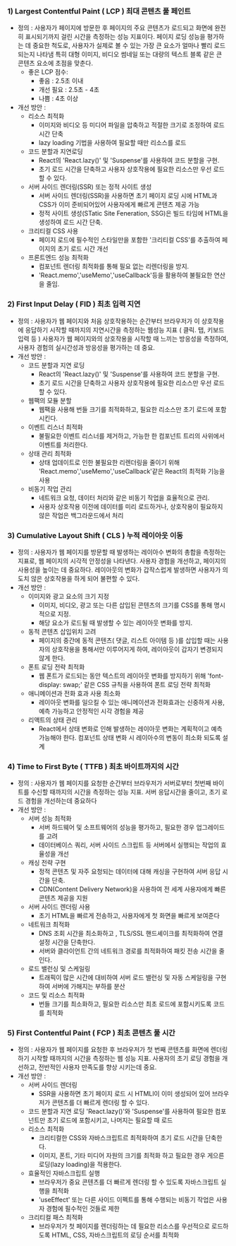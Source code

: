 ### 1) Largest Contentful Paint ( LCP ) 최대 콘텐츠 풀 페인트

-   정의 : 사용자가 페이지에 방문한 후 페이지의 주요 콘텐츠가 로드되고 화면에 완전히 표시되기까지 걸린 시간을 측정하는 성능 지표이다.
    페이지 로딩 성능을 평가하는 데 중요한 척도로, 사용자가 실제로 볼 수 있는 가장 큰 요소가 얼마나 빨리 로드 되는지 나타냄
    특히 대형 이미지, 비디오 썸네일 또는 대량의 텍스트 블록 같은 큰 콘텐츠 요소에 초점을 맞춘다.
    -   좋은 LCP 점수:
        -   좋음 : 2.5초 이내
        -   개선 필요 : 2.5초 - 4초
        -   나쁨 : 4초 이상
-   개선 방안 :
    -   리소스 최적화
        -   이미지와 비디오 등 미디어 파일을 압축하고 적절한 크기로 조정하여 로드 시간 단축
        -   lazy loading 기법을 사용하여 필요할 때만 리소스를 로드
    -   코드 분할과 지연로딩
        -   React의 'React.lazy()' 및 'Suspense'를 사용하여 코드 분할을 구현.
        -   초기 로드 시간을 단축하고 사용자 상호작용에 필요한 리소스만 우선 로드할 수 있다.
    -   서버 사이드 렌더링(SSR) 또는 정적 사이트 생성
        -   서버 사이드 렌더링(SSR)을 사용하면 초기 페이지 로딩 시에 HTML과 CSS가 이미 준비되어있어 사용자에게 빠르게 콘텐츠 제공 가능
        -   정적 사이트 생성(STatic Site Feneration, SSG)은 빌드 타임에 HTML을 생성하여 로드 시간 단축.
    -   크리티컬 CSS 사용
        -   페이지 로드에 필수적인 스타일만을 포함한 '크리티컬 CSS'를 추출하여 페이지의 초기 로드 시간 개선
    -   프론트엔드 성능 최적화
        -   컴포넌트 렌더링 최적화를 통해 필요 없는 리렌더링을 방지.
        -   'React.memo','useMemo','useCallback'등을 활용하여 불필요한 연산을 줄임.

### 2) First Input Delay ( FID ) 최초 입력 지연

-   정의 : 사용자가 웹 페이지와 처음 상호작용하는 순간부터 브라우저가 이 상호작용에 응답하기 시작할 때까지의 지연시간을 측정하는 웹성능 지표 ( 클릭. 탭, 키보드 입력 등 )
    사용자가 웹 페이지와의 상호작용을 시작할 때 느끼는 방응성을 측정하여, 사용자 경험의 실시간성과 방응성을 평가하는 데 중요.
-   개선 방안 :
    -   코드 분할과 지연 로딩
        -   React의 'React.lazy()' 및 'Suspense'를 사용하여 코드 분할을 구현.
        -   초기 로드 시간을 단축하고 사용자 상호작용에 필요한 리소스만 우선 로드할 수 있다.
    -   웹팩의 모듈 분할
        -   웹팩을 사용해 번들 크기를 최적화하고, 필요한 리소스만 초기 로드에 포함 시킨다.
    -   이벤트 리스너 최적화
        -   불필요한 이벤트 리스너를 제거하고, 가능한 한 컴포넌트 트리의 사위에서 이벤트를 처리한다.
    -   상태 관리 최적화
        -   상태 업데이트로 인한 불필요한 리렌더링을 줄이기 위해 'React.memo','useMemo','useCallback'같은 React의 최적화 기능을 사용
    -   비동기 작업 관리
        -   네트워크 요청, 데이터 처리와 같은 비동기 작업을 효율적으로 관리.
        -   사용자 상호작용 이전에 데이터를 미리 로드하거나, 상호작용이 필요하지 않은 작업은 백그라운드에서 처리

### 3) Cumulative Layout Shift ( CLS ) 누적 레이아웃 이동

-   정의 : 사용자가 웹 페이지를 방문할 때 발생하는 레이아수 변화의 총합을 측정하는 지표로, 웹 페이지의 시각적 안정성을 나타낸다. 사용자 경험을 개선하고, 페이지의 사용성을 높이는 데 중요하다. 레이아웃의 변화가 갑작스럽게 발생하면 사용자가 의도치 않은 상호작용을 하게 되어 불편할 수 있다.
-   개선 방안 :
    -   이미지와 광고 요소의 크기 지정
        -   이미지, 비디오, 광고 또는 다른 삽입된 콘텐츠의 크기를 CSS를 통해 명시적으로 지정.
        -   해당 요소가 로드될 때 발생할 수 있는 레이아웃 변화를 방지.
    -   동적 콘텐츠 삽입위치 고려
        -   페이지의 중간에 동적 콘텐츠( 댓글, 리스트 아이템 등 )를 삽입할 때는 사용자의 상호작용을 통해서만 이루어지게 하여, 레이아웃이 갑자기 변경되지 않게 한다.
    -   폰트 로딩 전략 최적화
        -   웹 폰트가 로드되는 동안 텍스트의 레이아웃 변화를 방지하기 위해 'font-display: swap;' 같은 CSS 규칙을 사용하여 폰트 로딩 전략 최적화
    -   애니메이션과 전화 효과 사용 최소화
        -   레이아웃 변화를 일으킬 수 있는 애니메이션과 전화효과는 신중하게 사용, 예측 가능하고 안정적인 시각 경험을 제공
    -   리액트의 상태 관리
        -   React에서 상태 변화로 인해 발생하는 레이아웃 변화는 계획적이고 예측 가능해야 한다. 컴포넌트 상태 변화 시 레이아수의 변동이 최소화 되도록 설계

### 4) Time to First Byte ( TTFB ) 최초 바이트까지의 시간

-   정의 : 사용자가 웹 페이지를 요청한 순간부터 브라우저가 서버로부터 첫번째 바이트를 수신할 때까지의 시간을 측정하는 성능 지표. 서버 응답시간을 줄이고, 초기 로드 경험을 개선하는데 중요하다
-   개선 방안 :
    -   서버 성능 최적화
        -   서버 하드웨어 및 소프트웨어의 성능을 평가하고, 필요한 경우 업그레이드를 고려
        -   데이터베이스 쿼리, 서버 사이드 스크립트 등 서버에서 실행되는 작업의 효율성을 개선
    -   캐싱 전략 구현
        -   정적 콘텐츠 및 자주 요청되는 데이터에 대해 캐싱을 구현하여 서버 응답 시간을 단축.
        -   CDN(Content Delivery Network)을 사용하여 전 세계 사용자에게 빠른 콘텐츠 제공을 지원
    -   서버 사이드 렌더링 사용
        -   초기 HTML을 빠르게 전송하고, 사용자에게 첫 화면을 빠르게 보여준다
    -   네트워크 최적화
        -   DNS 조회 시간을 최소화하고 , TLS/SSL 핸드셰이크를 최적화하여 연결 설정 시간을 단축한다.
        -   서버와 클라이언트 간의 네트워크 경로를 최적화하여 패킷 전송 시간을 줄인다.
    -   로드 밸런싱 및 스케일링
        -   트래픽이 많은 시간에 대비하여 서버 로드 밸런싱 및 자동 스케일링을 구현하여 서버에 가해지는 부하를 분산
    -   코드 및 리소스 최적화
        -   번들 크기를 최소화하고, 필요한 리소스만 최초 로드에 포함시키도록 코드를 최적화

### 5) First Contentful Paint ( FCP ) 최초 콘텐츠 풀 시간

-   정의 : 사용자가 웹 페이지를 요청한 후 브라우저가 첫 번째 콘텐츠를 화면에 렌더링하기 시작할 때까지의 시간을 측정하는 웹 성능 지표. 사용자의 초기 로딩 경험을 개선하고, 전반적인 사용자 만족도를 향상 시키는데 중요.
-   개선 방안 :
    -   서버 사이드 렌더링
        -   SSR을 사용하면 초기 페이지 로드 시 HTMLl이 이미 생성되어 있어 브라우저가 콘텐츠를 더 빠르게 렌더링 할 수 있다.
    -   코드 분할과 지연 로딩
        'React.lazy()'와 'Suspense'를 사용하여 필요한 컴포넌트만 초기 로드에 포함시키고, 나머지는 필요할 때 로드
    -   리소스 최적화
        -   크리티컬한 CSS와 자바스크립트르 최적화하여 초기 로드 시간을 단축한다.
        -   이미지, 폰트, 기타 미디어 자원의 크기를 최적화 하고 필요한 경우 게으른 로딩(lazy loading)을 적용한다.
    -   효율적인 자바스크립트 실행
        -   브라우저가 중요 콘텐츠를 더 빠르게 렌더링 할 수 있도록 자바스크립트 실행을 최적화
        -   'useEffect' 또는 다른 사이드 이펙트를 통해 수행되는 비동기 작업은 사용자 경험에 필수적인 것들로 제한
    -   크리티컬 패스 최적화
        -   브라우저가 첫 페이지를 렌더링하는 데 필요한 리소스를 우선적으로 로드하도록 HTML, CSS, 자바스크립트의 로딩 순서를 최적화
